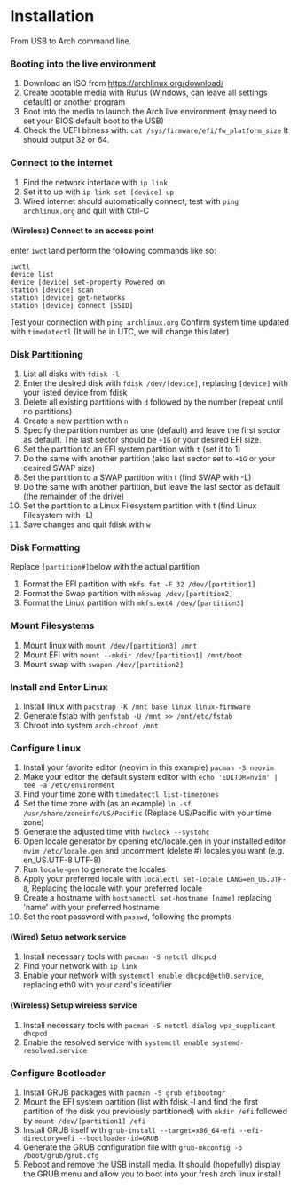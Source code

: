# Installation
From USB to Arch command line.
### Booting into the live environment
1. Download an ISO from https://archlinux.org/download/
2. Create bootable media with Rufus (Windows, can leave all settings default) or another program
3. Boot into the media to launch the Arch live environment (may need to set your BIOS default boot to the USB)
4. Check the UEFI bitness with:
   `cat /sys/firmware/efi/fw_platform_size`
   It should output 32 or 64.
### Connect to the internet
1. Find the network interface with `ip link`
2. Set it to up with `ip link set [device] up`
3. Wired internet should automatically connect, test with `ping archlinux.org` and quit with Ctrl-C
#### (Wireless) Connect to an access point
enter `iwctl`and perform the following commands like so:
```
iwctl
device list
device [device] set-property Powered on
station [device] scan
station [device] get-networks
station [device] connect [SSID]
```
Test your connection with `ping archlinux.org`
Confirm system time updated with `timedatectl` (It will be in UTC, we will change this later)
### Disk Partitioning
1. List all disks with `fdisk -l`
2. Enter the desired disk with `fdisk /dev/[device]`, replacing `[device]` with your listed device from fdisk
3. Delete all existing partitions with `d` followed by the number (repeat until no partitions)
4. Create a new partition with `n`
5. Specify the partition number as one (default) and leave the first sector as default. The last sector should be `+1G` or your desired EFI size.
6. Set the partition to an EFI system partition with `t` (set it to 1)
7. Do the same with another partition (also last sector set to `+1G` or your desired SWAP size)
8. Set the partition to a SWAP partition with t (find SWAP with -L)
9. Do the same with another partition, but leave the last sector as default (the remainder of the drive)
10. Set the partition to a Linux Filesystem partition with t (find Linux Filesystem with -L)
11. Save changes and quit fdisk with `w`
### Disk Formatting
Replace `[partition#]`below with the actual partition
1. Format the EFI partition with `mkfs.fat -F 32 /dev/[partition1]`
2. Format the Swap partition with `mkswap /dev/[partition2]`
3. Format the Linux partition with `mkfs.ext4 /dev/[partition3]`
### Mount Filesystems
1. Mount linux with `mount /dev/[partition3] /mnt`
2. Mount EFI with `mount --mkdir /dev/[partition1] /mnt/boot`
3. Mount swap with `swapon /dev/[partition2]`
### Install and Enter Linux
1. Install linux with `pacstrap -K /mnt base linux linux-firmware`
2. Generate fstab with `genfstab -U /mnt >> /mnt/etc/fstab`
3. Chroot into system `arch-chroot /mnt`
### Configure Linux
1. Install your favorite editor (neovim in this example) `pacman -S neovim`
2. Make your editor the default system editor with `echo 'EDITOR=nvim' | tee -a /etc/environment`
3. Find your time zone with `timedatectl list-timezones`
4. Set the time zone with (as an example) `ln -sf /usr/share/zoneinfo/US/Pacific` (Replace US/Pacific with your time zone)
5. Generate the adjusted time with `hwclock --systohc`
6. Open locale generator by opening etc/locale.gen in your installed editor `nvim /etc/locale.gen` and uncomment (delete #) locales you want (e.g. en_US.UTF-8 UTF-8)
7. Run `locale-gen` to generate the locales
8. Apply your preferred locale with `localectl set-locale LANG=en_US.UTF-8`, Replacing the locale with your preferred locale
9. Create a hostname with `hostnamectl set-hostname [name]` replacing 'name' with your preferred hostname
10. Set the root password with `passwd`, following the prompts
#### (Wired) Setup network service
1. Install necessary tools with `pacman -S netctl dhcpcd`
2. Find your network with `ip link`
3. Enable your network with `systemctl enable dhcpcd@eth0.service`, replacing eth0 with your card's identifier
#### (Wireless) Setup wireless service
1. Install necessary tools with `pacman -S netctl dialog wpa_supplicant dhcpcd`
2. Enable the resolved service with `systemctl enable systemd-resolved.service`
### Configure Bootloader
1. Install GRUB packages with `pacman -S grub efibootmgr`
2. Mount the EFI system partition (list with fdisk -l and find the first partition of the disk you previously partitioned) with `mkdir /efi` followed by `mount /dev/[partition1] /efi`
3. Install GRUB itself with `grub-install --target=x86_64-efi --efi-directory=efi --bootloader-id=GRUB`
4. Generate the GRUB configuration file with `grub-mkconfig -o /boot/grub/grub.cfg`
5. Reboot and remove the USB install media. It should (hopefully) display the GRUB menu and allow you to boot into your fresh arch linux install!
